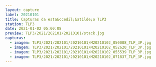 ```yaml
---
layout: capture
label: 20210101
title: Capturas da esta&ccedil;&atilde;o TLP3
station: TLP3
date: 2021-01-02 05:00:08
preview: TLP3/2021/202101/20210101/stack.jpg
capturas:
  - imagem: TLP3/2021/202101/20210101/M20210102_050008_TLP_3P.jpg
  - imagem: TLP3/2021/202101/20210101/M20210102_052620_TLP_3P.jpg
  - imagem: TLP3/2021/202101/20210101/M20210102_055539_TLP_3P.jpg
  - imagem: TLP3/2021/202101/20210101/M20210102_071837_TLP_3P.jpg
---
```


